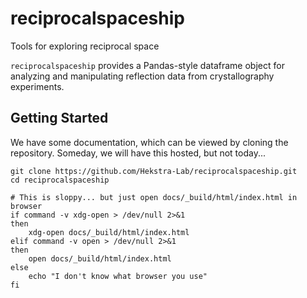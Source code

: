 # reciprocalspaceship
Tools for exploring reciprocal space

`reciprocalspaceship` provides a Pandas-style dataframe object for
analyzing and manipulating reflection data from crystallography
experiments.

## Getting Started 

We have some documentation, which can be viewed by cloning the repository.
Someday, we will have this hosted, but not today...

```
git clone https://github.com/Hekstra-Lab/reciprocalspaceship.git
cd reciprocalspaceship

# This is sloppy... but just open docs/_build/html/index.html in browser
if command -v xdg-open > /dev/null 2>&1
then
    xdg-open docs/_build/html/index.html
elif command -v open > /dev/null 2>&1
then
    open docs/_build/html/index.html
else
    echo "I don't know what browser you use"
fi

```
